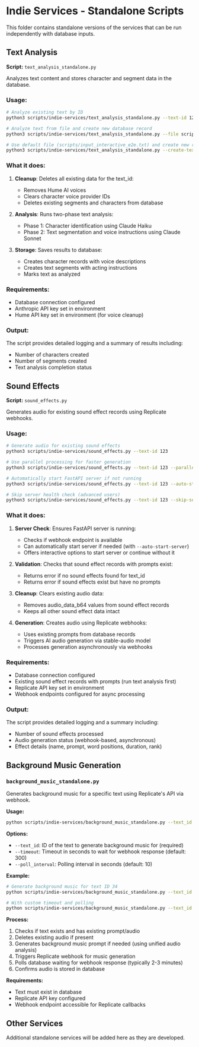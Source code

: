 # Indie Services - Standalone Scripts

This folder contains standalone versions of the services that can be run independently with database inputs.

## Text Analysis

**Script:** `text_analysis_standalone.py`

Analyzes text content and stores character and segment data in the database.

### Usage:

```bash
# Analyze existing text by ID
python3 scripts/indie-services/text_analysis_standalone.py --text-id 123

# Analyze text from file and create new database record
python3 scripts/indie-services/text_analysis_standalone.py --file scripts/input_interactive_e2e.txt --create-text

# Use default file (scripts/input_interactive_e2e.txt) and create new record
python3 scripts/indie-services/text_analysis_standalone.py --create-text
```

### What it does:
1. **Cleanup**: Deletes all existing data for the text_id:
   - Removes Hume AI voices 
   - Clears character voice provider IDs
   - Deletes existing segments and characters from database

2. **Analysis**: Runs two-phase text analysis:
   - Phase 1: Character identification using Claude Haiku
   - Phase 2: Text segmentation and voice instructions using Claude Sonnet

3. **Storage**: Saves results to database:
   - Creates character records with voice descriptions
   - Creates text segments with acting instructions
   - Marks text as analyzed

### Requirements:
- Database connection configured
- Anthropic API key set in environment
- Hume API key set in environment (for voice cleanup)

### Output:
The script provides detailed logging and a summary of results including:
- Number of characters created
- Number of segments created
- Text analysis completion status

## Sound Effects

**Script:** `sound_effects.py`

Generates audio for existing sound effect records using Replicate webhooks.

### Usage:

```bash
# Generate audio for existing sound effects 
python3 scripts/indie-services/sound_effects.py --text-id 123

# Use parallel processing for faster generation
python3 scripts/indie-services/sound_effects.py --text-id 123 --parallel

# Automatically start FastAPI server if not running
python3 scripts/indie-services/sound_effects.py --text-id 123 --auto-start-server

# Skip server health check (advanced users)
python3 scripts/indie-services/sound_effects.py --text-id 123 --skip-server-check
```

### What it does:
1. **Server Check**: Ensures FastAPI server is running:
   - Checks if webhook endpoint is available
   - Can automatically start server if needed (with `--auto-start-server`)
   - Offers interactive options to start server or continue without it

2. **Validation**: Checks that sound effect records with prompts exist:
   - Returns error if no sound effects found for text_id
   - Returns error if sound effects exist but have no prompts

3. **Cleanup**: Clears existing audio data:
   - Removes audio_data_b64 values from sound effect records
   - Keeps all other sound effect data intact

4. **Generation**: Creates audio using Replicate webhooks:
   - Uses existing prompts from database records
   - Triggers AI audio generation via stable-audio model
   - Processes generation asynchronously via webhooks

### Requirements:
- Database connection configured
- Existing sound effect records with prompts (run text analysis first)
- Replicate API key set in environment
- Webhook endpoints configured for async processing

### Output:
The script provides detailed logging and a summary including:
- Number of sound effects processed
- Audio generation status (webhook-based, asynchronous)
- Effect details (name, prompt, word positions, duration, rank)

## Background Music Generation

### `background_music_standalone.py`

Generates background music for a specific text using Replicate's API via webhook.

**Usage:**
```bash
python scripts/indie-services/background_music_standalone.py --text_id <ID>
```

**Options:**
- `--text_id`: ID of the text to generate background music for (required)
- `--timeout`: Timeout in seconds to wait for webhook response (default: 300)
- `--poll_interval`: Polling interval in seconds (default: 10)

**Example:**
```bash
# Generate background music for text ID 34
python scripts/indie-services/background_music_standalone.py --text_id 34

# With custom timeout and polling
python scripts/indie-services/background_music_standalone.py --text_id 34 --timeout 600 --poll_interval 15
```

**Process:**
1. Checks if text exists and has existing prompt/audio
2. Deletes existing audio if present
3. Generates background music prompt if needed (using unified audio analysis)
4. Triggers Replicate webhook for music generation
5. Polls database waiting for webhook response (typically 2-3 minutes)
6. Confirms audio is stored in database

**Requirements:**
- Text must exist in database
- Replicate API key configured
- Webhook endpoint accessible for Replicate callbacks

## Other Services

Additional standalone services will be added here as they are developed. 